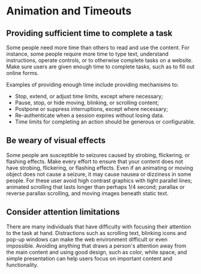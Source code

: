 # Animation and Timeouts

## **Providing sufficient time to complete a task**

Some people need more time than others to read and use the content. For instance, some people require more time to type text, understand instructions, operate controls, or to otherwise complete tasks on a website. Make sure users are given enough time to complete tasks, such as to fill out online forms. 

Examples of providing enough time include providing mechanisms to:

* Stop, extend, or adjust time limits, except where necessary;
* Pause, stop, or hide moving, blinking, or scrolling content;
* Postpone or suppress interruptions, except where necessary;
* Re-authenticate when a session expires without losing data.
* Time limits for completing an action should be generous or configurable.

## Be weary of visual effects

Some people are susceptible to seizures caused by strobing, flickering, or flashing effects. Make every effort to ensure that your content does not have strobing, flickering, or flashing effects. Even if an animating or moving object does not cause a seizure, it may cause nausea or dizziness in some people. For these user avoid high contrast graphics with tight parallel lines; animated scrolling that lasts longer than perhaps 1/4 second; parallax or reverse parallax scrolling, and moving images beneath static text.

## **Consider attention limitations**

There are many individuals that have difficulty with focusing their attention to the task at hand. Distractions such as scrolling text, blinking icons and pop-up windows can make the web environment difficult or even impossible. Avoiding anything that draws a person's attention away from the main content and using good design, such as color, white space, and simple presentation can help users focus on important content and functionality.

